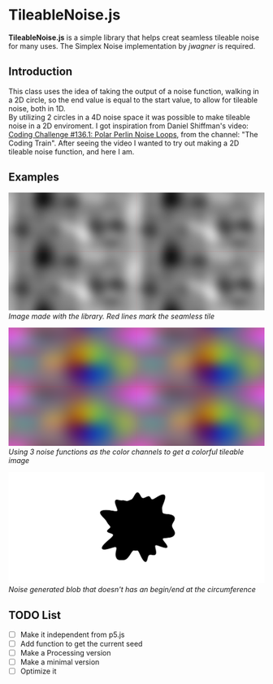 # TileableNoise.js

**TileableNoise.js** is a simple library that helps creat seamless tileable noise for many uses.
The Simplex Noise implementation by *jwagner* is required.

## Introduction

This class uses the idea of taking the output of a noise function, walking in a 2D circle, so the end value is equal to the start value, to allow for tileable noise, both in 1D.\
By utilizing 2 circles in a 4D noise space it was possible to make tileable noise in a 2D enviroment.
I got inspiration from Daniel Shiffman's video: [Coding Challenge #136.1: Polar Perlin Noise Loops](https://www.youtube.com/watch?v=ZI1dmHv3MeM), from the channel: "The Coding Train". After seeing the video I wanted to try out making a 2D tileable noise function, and here I am.

## Examples

![Tileable noise example with red lines marking the seamless tile](images/example_simple.png)
*Image made with the library. Red lines mark the seamless tile*

![Colorful image generated with 3 noise functions](images/example_rgb.png)
*Using 3 noise functions as the color channels to get a colorful tileable image*

![Seamless noise generated black blob](images/example_blob.png)
*Noise generated blob that doesn't has an begin/end at the circumference*

## TODO List

- [ ] Make it independent from p5.js
- [ ] Add function to get the current seed
- [ ] Make a Processing version
- [ ] Make a minimal version
- [ ] Optimize it

<!-- ## Class Syntax
```
new TileableNoise(r, fromX, toX, [fromY], [toY])
Output: [0, 1]
```
- **r**: The radius of the circle from where the noise is taken. It represents the noise scale.
- **fromX**, **toX**: Represent, respectevely, the start and the end of loop that creates the noise, basically when the input value is either "fromX" or "toX", the output value will be the same (loops over). They're represent the only axis when using .eval1D, and the X axis when using .eval2D.
- **[fromY]**, **[toY]**: If not passed in, will be set equal to fromX and toX respectvely. They're only used for .eval2D as the Y axis.

## Class Methods

- **.eval1D(x, [t])**: Evaluates the noise at values (x, t). The input t can be used to make animations. If undefined, t is set to 0.
- **.eval2D(x, y, [t])**: Evaluates the noise at values (x, y) according to the value t. The input t can be used to make animations, although not optimal (see description at the function location). If undefined, t is set to 0.
- **.seed([value])**: Sets the seed of the internal simplex noise function as value. If value in not passed in, a random seed is selected -->
